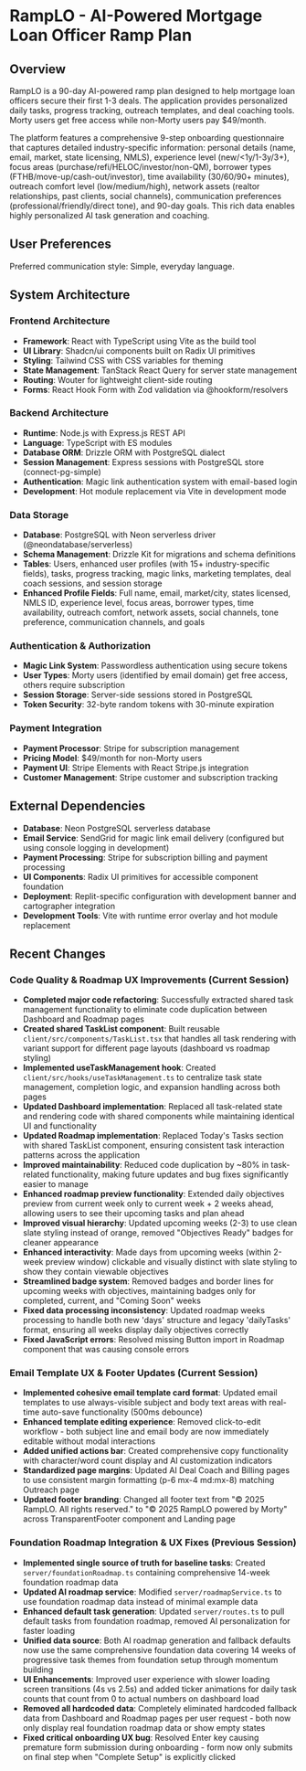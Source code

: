 # RampLO - AI-Powered Mortgage Loan Officer Ramp Plan

## Overview

RampLO is a 90-day AI-powered ramp plan designed to help mortgage loan officers secure their first 1-3 deals. The application provides personalized daily tasks, progress tracking, outreach templates, and deal coaching tools. Morty users get free access while non-Morty users pay $49/month.

The platform features a comprehensive 9-step onboarding questionnaire that captures detailed industry-specific information: personal details (name, email, market, state licensing, NMLS), experience level (new/<1y/1-3y/3+), focus areas (purchase/refi/HELOC/investor/non-QM), borrower types (FTHB/move-up/cash-out/investor), time availability (30/60/90+ minutes), outreach comfort level (low/medium/high), network assets (realtor relationships, past clients, social channels), communication preferences (professional/friendly/direct tone), and 90-day goals. This rich data enables highly personalized AI task generation and coaching.

## User Preferences

Preferred communication style: Simple, everyday language.

## System Architecture

### Frontend Architecture
- **Framework**: React with TypeScript using Vite as the build tool
- **UI Library**: Shadcn/ui components built on Radix UI primitives
- **Styling**: Tailwind CSS with CSS variables for theming
- **State Management**: TanStack React Query for server state management
- **Routing**: Wouter for lightweight client-side routing
- **Forms**: React Hook Form with Zod validation via @hookform/resolvers

### Backend Architecture
- **Runtime**: Node.js with Express.js REST API
- **Language**: TypeScript with ES modules
- **Database ORM**: Drizzle ORM with PostgreSQL dialect
- **Session Management**: Express sessions with PostgreSQL store (connect-pg-simple)
- **Authentication**: Magic link authentication system with email-based login
- **Development**: Hot module replacement via Vite in development mode

### Data Storage
- **Database**: PostgreSQL with Neon serverless driver (@neondatabase/serverless)
- **Schema Management**: Drizzle Kit for migrations and schema definitions
- **Tables**: Users, enhanced user profiles (with 15+ industry-specific fields), tasks, progress tracking, magic links, marketing templates, deal coach sessions, and session storage
- **Enhanced Profile Fields**: Full name, email, market/city, states licensed, NMLS ID, experience level, focus areas, borrower types, time availability, outreach comfort, network assets, social channels, tone preference, communication channels, and goals

### Authentication & Authorization
- **Magic Link System**: Passwordless authentication using secure tokens
- **User Types**: Morty users (identified by email domain) get free access, others require subscription
- **Session Storage**: Server-side sessions stored in PostgreSQL
- **Token Security**: 32-byte random tokens with 30-minute expiration

### Payment Integration
- **Payment Processor**: Stripe for subscription management
- **Pricing Model**: $49/month for non-Morty users
- **Payment UI**: Stripe Elements with React Stripe.js integration
- **Customer Management**: Stripe customer and subscription tracking

## External Dependencies

- **Database**: Neon PostgreSQL serverless database
- **Email Service**: SendGrid for magic link email delivery (configured but using console logging in development)
- **Payment Processing**: Stripe for subscription billing and payment processing
- **UI Components**: Radix UI primitives for accessible component foundation
- **Deployment**: Replit-specific configuration with development banner and cartographer integration
- **Development Tools**: Vite with runtime error overlay and hot module replacement

## Recent Changes

### Code Quality & Roadmap UX Improvements (Current Session)
- **Completed major code refactoring**: Successfully extracted shared task management functionality to eliminate code duplication between Dashboard and Roadmap pages
- **Created shared TaskList component**: Built reusable `client/src/components/TaskList.tsx` that handles all task rendering with variant support for different page layouts (dashboard vs roadmap styling)
- **Implemented useTaskManagement hook**: Created `client/src/hooks/useTaskManagement.ts` to centralize task state management, completion logic, and expansion handling across both pages
- **Updated Dashboard implementation**: Replaced all task-related state and rendering code with shared components while maintaining identical UI and functionality
- **Updated Roadmap implementation**: Replaced Today's Tasks section with shared TaskList component, ensuring consistent task interaction patterns across the application
- **Improved maintainability**: Reduced code duplication by ~80% in task-related functionality, making future updates and bug fixes significantly easier to manage
- **Enhanced roadmap preview functionality**: Extended daily objectives preview from current week only to current week + 2 weeks ahead, allowing users to see their upcoming tasks and plan ahead
- **Improved visual hierarchy**: Updated upcoming weeks (2-3) to use clean slate styling instead of orange, removed "Objectives Ready" badges for cleaner appearance
- **Enhanced interactivity**: Made days from upcoming weeks (within 2-week preview window) clickable and visually distinct with slate styling to show they contain viewable objectives
- **Streamlined badge system**: Removed badges and border lines for upcoming weeks with objectives, maintaining badges only for completed, current, and "Coming Soon" weeks
- **Fixed data processing inconsistency**: Updated roadmap weeks processing to handle both new 'days' structure and legacy 'dailyTasks' format, ensuring all weeks display daily objectives correctly
- **Fixed JavaScript errors**: Resolved missing Button import in Roadmap component that was causing console errors

### Email Template UX & Footer Updates (Current Session)
- **Implemented cohesive email template card format**: Updated email templates to use always-visible subject and body text areas with real-time auto-save functionality (500ms debounce)
- **Enhanced template editing experience**: Removed click-to-edit workflow - both subject line and email body are now immediately editable without modal interactions
- **Added unified actions bar**: Created comprehensive copy functionality with character/word count display and AI customization indicators
- **Standardized page margins**: Updated AI Deal Coach and Billing pages to use consistent margin formatting (p-6 mx-4 md:mx-8) matching Outreach page
- **Updated footer branding**: Changed all footer text from "© 2025 RampLO. All rights reserved." to "© 2025 RampLO powered by Morty" across TransparentFooter component and Landing page

### Foundation Roadmap Integration & UX Fixes (Previous Session)  
- **Implemented single source of truth for baseline tasks**: Created `server/foundationRoadmap.ts` containing comprehensive 14-week foundation roadmap data
- **Updated AI roadmap service**: Modified `server/roadmapService.ts` to use foundation roadmap data instead of minimal example data
- **Enhanced default task generation**: Updated `server/routes.ts` to pull default tasks from foundation roadmap, removed AI personalization for faster loading
- **Unified data source**: Both AI roadmap generation and fallback defaults now use the same comprehensive foundation data covering 14 weeks of progressive task themes from foundation setup through momentum building
- **UI Enhancements**: Improved user experience with slower loading screen transitions (4s vs 2.5s) and added ticker animations for daily task counts that count from 0 to actual numbers on dashboard load
- **Removed all hardcoded data**: Completely eliminated hardcoded fallback data from Dashboard and Roadmap pages per user request - both now only display real foundation roadmap data or show empty states
- **Fixed critical onboarding UX bug**: Resolved Enter key causing premature form submission during onboarding - form now only submits on final step when "Complete Setup" is explicitly clicked